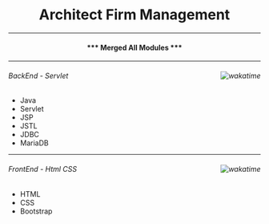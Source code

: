 <h1 align="center"> <b>Architect Firm Management </b></h1>

<hr>

<h4 align="center">*** Merged All Modules *** </h4>

<hr>

###### BackEnd - Servlet   <img align="right" src="https://wakatime.com/badge/github/Me-Jitesh/ArchitectFirmBackEnd.svg" alt="wakatime"></img>

- Java
- Servlet
- JSP
- JSTL
- JDBC
- MariaDB

<hr>

###### FrontEnd - Html CSS   <img align="right" src="https://wakatime.com/badge/github/Me-Jitesh/ArchitectFirmFrontEnd.svg" alt="wakatime"></img>

- HTML
- CSS
- Bootstrap

